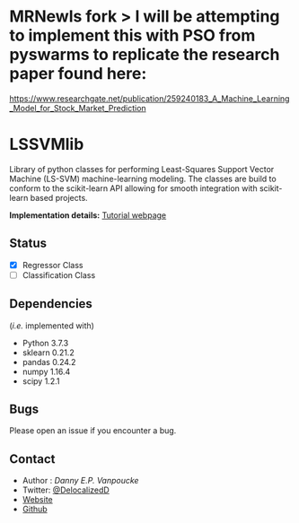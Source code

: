 # MRNewls fork > I will be attempting to implement this with PSO from pyswarms to replicate the research paper found here:
https://www.researchgate.net/publication/259240183_A_Machine_Learning_Model_for_Stock_Market_Prediction


# LSSVMlib
Library of python classes for performing Least-Squares Support Vector Machine (LS-SVM) 
machine-learning modeling. The classes are build to conform to the scikit-learn API allowing for 
smooth integration with scikit-learn based projects.

**Implementation details:** [Tutorial webpage](https://dannyvanpoucke.be/building-scikit-learn-regressor-lssvm-en/)

## Status
- [x] Regressor Class
- [ ] Classification Class

## Dependencies 
(*i.e.* implemented with)
- Python  3.7.3
- sklearn 0.21.2 
- pandas  0.24.2
- numpy   1.16.4
- scipy   1.2.1

## Bugs
Please open an issue if you encounter a bug.

## Contact 
 - Author : *Danny E.P. Vanpoucke*
 - Twitter: [@DelocalizedD](https://twitter.com/DelocalizedD)
 - [Website](https://Dannyvanpoucke.be)
 - [Github](https://github.com/DannyVanpoucke)
